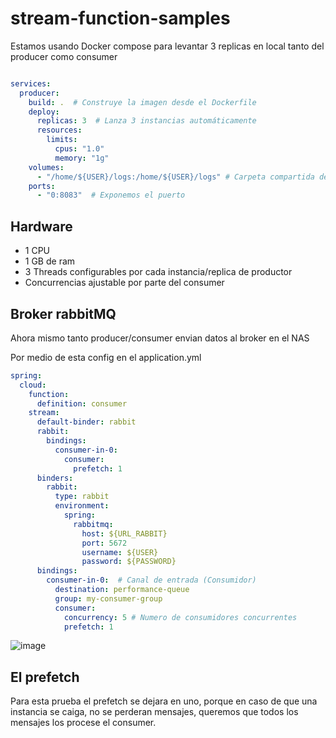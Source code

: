 # stream-function-samples

Estamos usando Docker compose para levantar 3 replicas en local tanto del producer como consumer

```yml

services:
  producer:
    build: .  # Construye la imagen desde el Dockerfile
    deploy:
      replicas: 3  # Lanza 3 instancias automáticamente
      resources:
        limits:
          cpus: "1.0"
          memory: "1g"
    volumes:
      - "/home/${USER}/logs:/home/${USER}/logs" # Carpeta compartida de logs
    ports:
      - "0:8083"  # Exponemos el puerto
```

## Hardware

- 1 CPU 
- 1 GB de ram
- 3 Threads configurables por cada instancia/replica de productor
- Concurrencias ajustable por parte del consumer

## Broker rabbitMQ

Ahora mismo tanto producer/consumer envian datos al broker en el NAS

Por medio de esta config en el application.yml

```yml
spring:
  cloud:
    function:
      definition: consumer
    stream:
      default-binder: rabbit
      rabbit:
        bindings:
          consumer-in-0:
            consumer:
              prefetch: 1
      binders:
        rabbit:
          type: rabbit
          environment:
            spring:
              rabbitmq:
                host: ${URL_RABBIT}
                port: 5672
                username: ${USER}
                password: ${PASSWORD}
      bindings:
        consumer-in-0:  # Canal de entrada (Consumidor)
          destination: performance-queue
          group: my-consumer-group
          consumer:
            concurrency: 5 # Numero de consumidores concurrentes
            prefetch: 1
```

![image](https://github.com/user-attachments/assets/3f99b733-91f8-4f3d-9fea-ee72c69ee8b3)


## El prefetch

Para esta prueba el prefetch se dejara en uno, porque en caso de que una instancia se caiga, no se perderan mensajes, queremos que todos los mensajes los procese el consumer.
